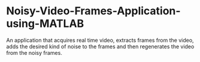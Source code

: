 # Noisy-Video-Frames-Application-using-MATLAB
An application that acquires real time video, extracts frames from the video, adds the desired kind of noise to the frames and then regenerates the video from the noisy frames.
